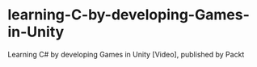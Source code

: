 # learning-C-by-developing-Games-in-Unity
Learning C# by developing Games in Unity [Video], published by Packt

